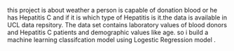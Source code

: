 this project is about weather a person is capable of donation blood or he has 
Hepatitis C and if it is which type of Hepatitis is it.the data is available in UCL data repsitory.
The data set contains laboratory values of blood donors and Hepatitis C patients and demographic values like age.
so i build a machine learning classifcation model using Logestic Regression model .


